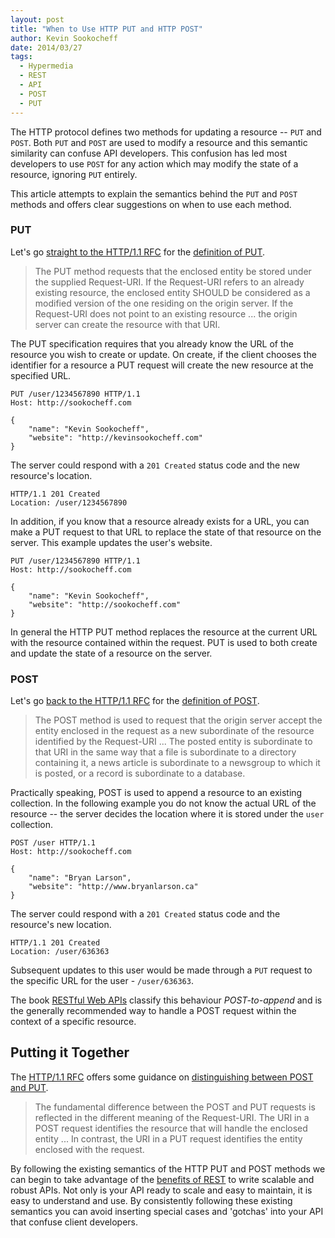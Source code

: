 ```yaml
---
layout: post
title: "When to Use HTTP PUT and HTTP POST"
author: Kevin Sookocheff
date: 2014/03/27
tags: 
  - Hypermedia
  - REST
  - API
  - POST
  - PUT
---
```


The HTTP protocol defines two methods for updating a resource -- `PUT` and
`POST`. Both `PUT` and `POST` are used to modify a resource and this semantic
similarity can confuse API developers. This confusion has led most developers to
use `POST` for any action which may modify the state of a resource, ignoring
`PUT` entirely.

This article attempts to explain the semantics behind the `PUT` and `POST`
methods and offers clear suggestions on when to use each method.

### PUT

Let's go [straight to the HTTP/1.1 RFC][1] for the [definition of PUT][2].

> The PUT method requests that the enclosed entity be stored under the supplied
> Request-URI. If the Request-URI refers to an already existing resource, the
> enclosed entity SHOULD be considered as a modified version of the one residing
> on the origin server. If the Request-URI does not point to an existing
> resource ... the origin server can create the resource with that URI.

The PUT specification requires that you already know the URL of the resource you
wish to create or update. On create, if the client chooses the identifier for a
resource a PUT request will create the new resource at the specified URL.

```
PUT /user/1234567890 HTTP/1.1
Host: http://sookocheff.com

{
	"name": "Kevin Sookocheff",
	"website": "http://kevinsookocheff.com"
}
```

The server could respond with a `201 Created` status code and the new resource's
location.

``` 
HTTP/1.1 201 Created
Location: /user/1234567890
```

In addition, if you know that a resource already exists for a URL, you can make
a PUT request to that URL to replace the state of that resource on the server.
This example updates the user's website.

```
PUT /user/1234567890 HTTP/1.1
Host: http://sookocheff.com

{
	"name": "Kevin Sookocheff",
	"website": "http://sookocheff.com"
}
```

In general the HTTP PUT method replaces the resource at the current URL with the
resource contained within the request. PUT is used to both create and update the
state of a resource on the server. 

### POST

Let's go [back to the HTTP/1.1 RFC][1] for the [definition of POST][3].

> The POST method is used to request that the origin server accept the entity
> enclosed in the request as a new subordinate of the resource identified by the
> Request-URI ...  The posted entity is subordinate to that URI in the same way
> that a file is subordinate to a directory containing it, a news article is
> subordinate to a newsgroup to which it is posted, or a record is subordinate
> to a database.

Practically speaking, POST is used to append a resource to an existing
collection. In the following example you do not know the actual URL of the
resource -- the server decides the location where it is stored under the
`user` collection. 

```
POST /user HTTP/1.1
Host: http://sookocheff.com

{
    "name": "Bryan Larson",
    "website": "http://www.bryanlarson.ca"
}
```

The server could respond with a `201 Created` status code and the resource's new
location.

```
HTTP/1.1 201 Created
Location: /user/636363
```

Subsequent updates to this user would be made through a `PUT` request to the
specific URL for the user - `/user/636363`.

The book [RESTful Web APIs][4]
classify this behaviour *POST-to-append* and is the generally recommended way to
handle a POST request within the context of a specific resource.

## Putting it Together

The [HTTP/1.1 RFC][1] offers some guidance on [distinguishing between POST and
PUT][2].

> The fundamental difference between the POST and PUT requests is reflected in
> the different meaning of the Request-URI. The URI in a POST request identifies
> the resource that will handle the enclosed entity ...  In contrast, the URI in
> a PUT request identifies the entity enclosed with the request.

By following the existing semantics of the HTTP PUT and POST methods we can
begin to take advantage of the [benefits of REST][5] to write scalable and
robust APIs. Not only is your API ready to scale and easy to maintain, it is
easy to understand and use. By consistently following these existing semantics
you can avoid inserting special cases and 'gotchas' into your API that confuse
client developers.

[1]: http://www.w3.org/Protocols/rfc2616/rfc2616.html
[2]: http://www.w3.org/Protocols/rfc2616/rfc2616-sec9.html#sec9.6
[3]: http://www.w3.org/Protocols/rfc2616/rfc2616-sec9.html#sec9.5
[4]: http://www.amazon.ca/RESTful-Web-APIs-Leonard-Richardson/dp/1449358063
[5]: http://sookocheff.com/posts/2014-03-19-how-rest-constraints-affect-api-design/
